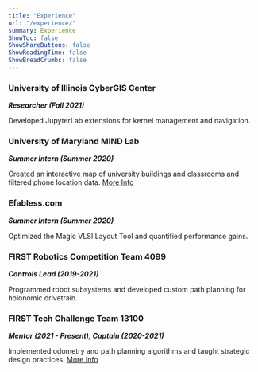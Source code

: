```yaml
---
title: "Experience"
url: "/experience/"
summary: Experience
ShowToc: false
ShowShareButtons: false
ShowReadingTime: false
ShowBreadCrumbs: false
---
```


### University of Illinois CyberGIS Center
***Researcher (Fall 2021)***

Developed JupyterLab extensions for kernel management and navigation.

### University of Maryland MIND Lab
***Summer Intern (Summer 2020)***

Created an interactive map of university buildings and classrooms and filtered phone location data.
[More Info](/mind-lab/)

### Efabless.com
***Summer Intern (Summer 2020)***

Optimized the Magic VLSI Layout Tool and quantified performance gains.

### FIRST Robotics Competition Team 4099
***Controls Lead (2019-2021)***

Programmed robot subsystems and developed custom path planning for holonomic drivetrain. 

### FIRST Tech Challenge Team 13100
***Mentor (2021 - Present), Captain (2020-2021)***

Implemented odometry and path planning algorithms and taught strategic design practices.
[More Info](/ftc13100/) 